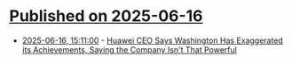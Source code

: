# [Published on 2025-06-16](index.md)

* [2025-06-16, 15:11:00](https://soylentnews.org/article.pl?sid=25/06/16/0052252&from=rss) - [Huawei CEO Says Washington Has Exaggerated its Achievements, Saying the Company Isn't That Powerful](https://soylentnews.org/article.pl?sid=25/06/16/0052252&from=rss)
